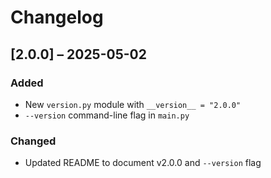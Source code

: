 # Changelog

## [2.0.0] – 2025-05-02
### Added
- New `version.py` module with `__version__ = "2.0.0"`
- `--version` command-line flag in `main.py`
### Changed
- Updated README to document v2.0.0 and `--version` flag
